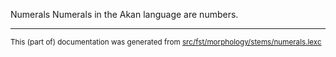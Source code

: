 Numerals
Numerals in the Akan language are numbers.

* * *

<small>This (part of) documentation was generated from [src/fst/morphology/stems/numerals.lexc](https://github.com/giellalt/lang-aka/blob/main/src/fst/morphology/stems/numerals.lexc)</small>
